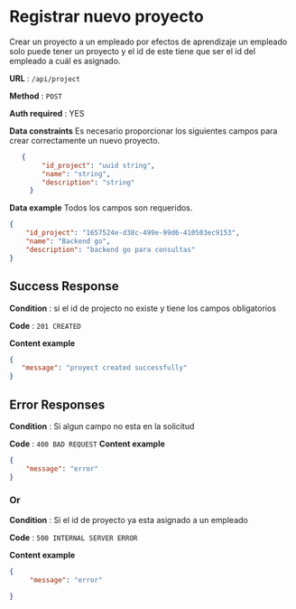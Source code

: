 # Registrar nuevo proyecto

Crear un proyecto a un empleado por efectos de aprendizaje un empleado solo puede tener un proyecto y el id de este tiene que ser el id del empleado a cuál es asignado. 

**URL** : `/api/project`

**Method** : `POST`

**Auth required** : YES


**Data constraints**
Es necesario proporcionar los siguientes campos para crear correctamente un nuevo proyecto.


```json
   {     
        "id_project": "uuid string",
        "name": "string",
        "description": "string"
     }
```

**Data example** Todos los campos son requeridos.

```json
{
    "id_project": "1657524e-d38c-499e-99d6-410503ec9153",
    "name": "Backend go",
    "description": "backend go para consultas"
}
```

## Success Response

**Condition** : si el id de projecto no existe y tiene los campos obligatorios

**Code** : `201 CREATED`

**Content example**

```json
{
   "message": "proyect created successfully"
}
```

## Error Responses

**Condition** : Si algun campo no esta en la solicitud

**Code** : ``400 BAD REQUEST``
**Content example**

```json
{
    "message": "error"
}
```


### Or

**Condition** : Si el  id de proyecto ya esta asignado a un empleado 


**Code** : `500 INTERNAL SERVER ERROR`

**Content example**

```json
{
     "message": "error"   
	
}
```